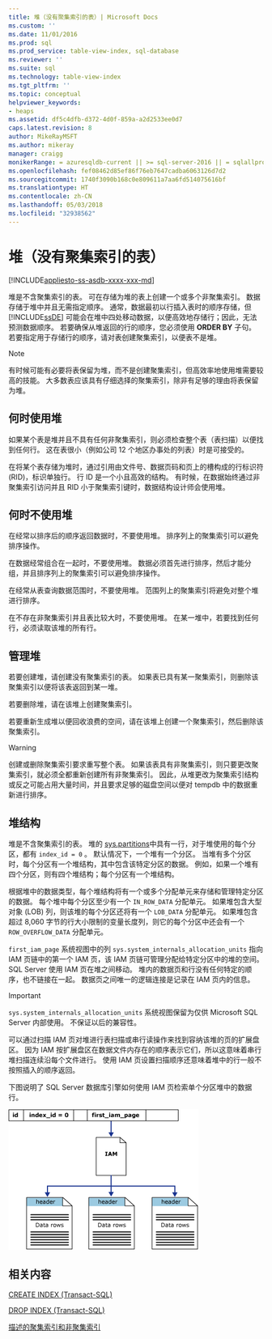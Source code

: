 ```yaml
---
title: 堆（没有聚集索引的表）| Microsoft Docs
ms.custom: ''
ms.date: 11/01/2016
ms.prod: sql
ms.prod_service: table-view-index, sql-database
ms.reviewer: ''
ms.suite: sql
ms.technology: table-view-index
ms.tgt_pltfrm: ''
ms.topic: conceptual
helpviewer_keywords:
- heaps
ms.assetid: df5c4dfb-d372-4d0f-859a-a2d2533ee0d7
caps.latest.revision: 8
author: MikeRayMSFT
ms.author: mikeray
manager: craigg
monikerRange: = azuresqldb-current || >= sql-server-2016 || = sqlallproducts-allversions
ms.openlocfilehash: fef08462d85ef86f76eb7647cadba6063126d7d2
ms.sourcegitcommit: 1740f3090b168c0e809611a7aa6fd514075616bf
ms.translationtype: HT
ms.contentlocale: zh-CN
ms.lasthandoff: 05/03/2018
ms.locfileid: "32938562"
---
```

# <a name="heaps-tables-without-clustered-indexes"></a>堆（没有聚集索引的表）
[!INCLUDE[appliesto-ss-asdb-xxxx-xxx-md](../../includes/appliesto-ss-asdb-xxxx-xxx-md.md)]

  堆是不含聚集索引的表。 可在存储为堆的表上创建一个或多个非聚集索引。 数据存储于堆中并且无需指定顺序。 通常，数据最初以行插入表时的顺序存储，但 [!INCLUDE[ssDE](../../includes/ssde-md.md)] 可能会在堆中四处移动数据，以便高效地存储行；因此，无法预测数据顺序。 若要确保从堆返回的行的顺序，您必须使用 **ORDER BY** 子句。 若要指定用于存储行的顺序，请对表创建聚集索引，以便表不是堆。  
  
> [!NOTE]  
>  有时候可能有必要将表保留为堆，而不是创建聚集索引，但高效率地使用堆需要较高的技能。 大多数表应该具有仔细选择的聚集索引，除非有足够的理由将表保留为堆。  
  
## <a name="when-to-use-a-heap"></a>何时使用堆  
 如果某个表是堆并且不具有任何非聚集索引，则必须检查整个表（表扫描）以便找到任何行。 这在表很小（例如公司 12 个地区办事处的列表）时是可接受的。  
  
 在将某个表存储为堆时，通过引用由文件号、数据页码和页上的槽构成的行标识符 (RID)，标识单独行。 行 ID 是一个小且高效的结构。 有时候，在数据始终通过非聚集索引访问并且 RID 小于聚集索引键时，数据结构设计师会使用堆。  
  
## <a name="when-not-to-use-a-heap"></a>何时不使用堆  
 在经常以排序后的顺序返回数据时，不要使用堆。 排序列上的聚集索引可以避免排序操作。  
  
 在数据经常组合在一起时，不要使用堆。 数据必须首先进行排序，然后才能分组，并且排序列上的聚集索引可以避免排序操作。  
  
 在经常从表查询数据范围时，不要使用堆。  范围列上的聚集索引将避免对整个堆进行排序。  
  
 在不存在非聚集索引并且表比较大时，不要使用堆。 在某一堆中，若要找到任何行，必须读取该堆的所有行。  
  
## <a name="managing-heaps"></a>管理堆  
 若要创建堆，请创建没有聚集索引的表。 如果表已具有某一聚集索引，则删除该聚集索引以便将该表返回到某一堆。  
  
 若要删除堆，请在该堆上创建聚集索引。  
  
 若要重新生成堆以便回收浪费的空间，请在该堆上创建一个聚集索引，然后删除该聚集索引。  
  
> [!WARNING]  
>  创建或删除聚集索引要求重写整个表。 如果该表具有非聚集索引，则只要更改聚集索引，就必须全都重新创建所有非聚集索引。 因此，从堆更改为聚集索引结构或反之可能占用大量时间，并且要求足够的磁盘空间以便对 tempdb 中的数据重新进行排序。  

## <a name="heap-structures"></a>堆结构


堆是不含聚集索引的表。 堆的 [sys.partitions](../../relational-databases/system-catalog-views/sys-partitions-transact-sql.md)中具有一行，对于堆使用的每个分区，都有 `index_id = 0` 。 默认情况下，一个堆有一个分区。 当堆有多个分区时，每个分区有一个堆结构，其中包含该特定分区的数据。 例如，如果一个堆有四个分区，则有四个堆结构；每个分区有一个堆结构。

根据堆中的数据类型，每个堆结构将有一个或多个分配单元来存储和管理特定分区的数据。 每个堆中每个分区至少有一个 `IN_ROW_DATA` 分配单元。 如果堆包含大型对象 (LOB) 列，则该堆的每个分区还将有一个 `LOB_DATA` 分配单元。 如果堆包含超过 8,060 字节的行大小限制的变量长度列，则它的每个分区中还会有一个 `ROW_OVERFLOW_DATA` 分配单元。

`first_iam_page` 系统视图中的列 `sys.system_internals_allocation_units` 指向 IAM 页链中的第一个 IAM 页，该 IAM 页链可管理分配给特定分区中的堆的空间。 SQL Server 使用 IAM 页在堆之间移动。 堆内的数据页和行没有任何特定的顺序，也不链接在一起。 数据页之间唯一的逻辑连接是记录在 IAM 页内的信息。

> [!IMPORTANT]  
> `sys.system_internals_allocation_units` 系统视图保留为仅供 Microsoft SQL Server 内部使用。 不保证以后的兼容性。
 
可以通过扫描 IAM 页对堆进行表扫描或串行读操作来找到容纳该堆的页的扩展盘区。 因为 IAM 按扩展盘区在数据文件内存在的顺序表示它们，所以这意味着串行堆扫描连续沿每个文件进行。 使用 IAM 页设置扫描顺序还意味着堆中的行一般不按照插入的顺序返回。

下图说明了 SQL Server 数据库引擎如何使用 IAM 页检索单个分区堆中的数据行。 

![iam_heap](../../relational-databases/indexes/media/iam-heap.gif)

  
## <a name="related-content"></a>相关内容  
 [CREATE INDEX (Transact-SQL)](../../t-sql/statements/create-index-transact-sql.md)  
  
 [DROP INDEX (Transact-SQL)](../../t-sql/statements/drop-index-transact-sql.md)  
  
 [描述的聚集索引和非聚集索引](../../relational-databases/indexes/clustered-and-nonclustered-indexes-described.md)  
  
  
